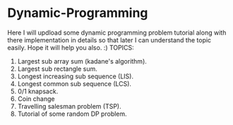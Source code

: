 # Dynamic-Programming
Here I will updload some dynamic programming problem tutorial along with there 
implementation in details so that later I can understand the topic easily. Hope it will help you also. :)
TOPICS:
  1. Largest sub array sum (kadane's algorithm).
  2. Largest sub rectangle sum.
  3. Longest increasing sub sequence (LIS).
  4. Longest common sub sequence (LCS).
  5. 0/1 knapsack.
  6. Coin change
  7. Travelling salesman problem (TSP).
  8. Tutorial of some random DP problem.
